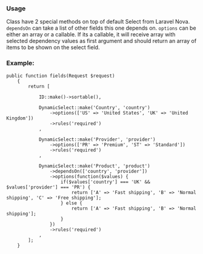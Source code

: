 ### Usage
Class have 2 special methods on top of default Select from Laravel Nova.
`dependsOn` can take a list of other fields this one depends on.
`options` can be either an array or a callable. 
If its a callable, it will receive array with selected dependency values as 
first argument and should return an array of items to be shown on the select field.


### Example:

```
public function fields(Request $request)
    {
        return [

            ID::make()->sortable(),

            DynamicSelect::make('Country', 'country')
                ->options(['US' => 'United States', 'UK' => 'United Kingdom'])
                ->rules('required')
            ,

            DynamicSelect::make('Provider', 'provider')
                ->options(['PR' => 'Premium', 'ST' => 'Standard'])
                ->rules('required')
            ,

            DynamicSelect::make('Product', 'product')
                ->dependsOn(['country', 'provider'])
                ->options(function($values) { 
                    if($values['country'] === 'UK' && $values['provider'] === 'PR') {
                        return ['A' => 'Fast shipping', 'B' => 'Normal shipping', 'C' => 'Free shipping'];
                    } else {
                        return ['A' => 'Fast shipping', 'B' => 'Normal shipping'];
                    }
                })
                ->rules('required')
            ,
        ];
    }

```

